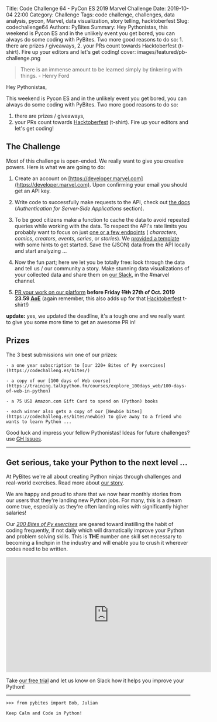 Title: Code Challenge 64 - PyCon ES 2019 Marvel Challenge
Date: 2019-10-04 22:00
Category: Challenge
Tags: code challenge, challenges, data analysis, pycon, Marvel, data visualization, story telling, hacktoberfest
Slug: codechallenge64
Authors: PyBites
Summary: Hey Pythonistas, this weekend is Pycon ES and in the unlikely event you get bored, you can always do some coding with PyBites. Two more good reasons to do so: 1. there are prizes / giveaways, 2. your PRs count towards Hacktoberfest (t-shirt). Fire up your editors and let's get coding!
cover: images/featured/pb-challenge.png

> There is an immense amount to be learned simply by tinkering with things. - Henry Ford

Hey Pythonistas,

This weekend is Pycon ES and in the unlikely event you get bored, you can always do some coding with PyBites. Two more good reasons to do so:

1. there are prizes / giveaways,
2. your PRs count towards [Hacktoberfest](https://hacktoberfest.digitalocean.com) (t-shirt). Fire up your editors and let's get coding!

## The Challenge

Most of this challenge is open-ended. We really want to give you creative powers. Here is what we are going to do:

1. Create an account on [https://developer.marvel.com](https://developer.marvel.com). Upon confirming your email you should get an API key.

2. Write code to successfully make requests to the API, check out [the docs](https://developer.marvel.com/documentation/authorization) (_Authentication for Server-Side Applications_ section).

3. To be good citizens make a function to cache the data to avoid repeated queries while working with the data. To respect the API's rate limits you probably want to focus on just [one or a few endpoints](https://developer.marvel.com/docs) ( _characters_, _comics_, _creators_, _events_, _series_, or _stories_). We [provided a template](https://github.com/pybites/challenges/blob/community/64/marvel.py) with some hints to get started. Save the (JSON) data from the API locally and start analyzing ...

4. Now the fun part; here we let you be totally free: look through the data and tell us / our community a story. Make stunning data visualizations of your collected data and share them on [our Slack](https://pybit.es/pages/community.html), in the #marvel channel.

5. [PR your work on our platform](https://codechalleng.es/challenges/64/) **before Friday <strike>11th</strike> 27th of Oct. 2019 23.59 [AoE](https://en.wikipedia.org/wiki/Anywhere_on_Earth)** (again remember, this also adds up for that [Hacktoberfest](https://hacktoberfest.digitalocean.com) t-shirt!)

**update:** yes, we updated the deadline, it's a tough one and we really want to give you some more time to get an awesome PR in!

## Prizes

The 3 best submissions win one of our prizes:

	- a one year subscription to [our 220+ Bites of Py exercises](https://codechalleng.es/bites/)

	- a copy of our [100 days of Web course](https://training.talkpython.fm/courses/explore_100days_web/100-days-of-web-in-python)

	- a 75 USD Amazon.com Gift Card to spend on (Python) books

	- each winner also gets a copy of our [Newbie bites](https://codechalleng.es/bites/newbie) to give away to a friend who wants to learn Python ...

Good luck and impress your fellow Pythonistas! Ideas for future challenges? use [GH Issues](https://github.com/pybites/challenges/issues).

---

## Get serious, take your Python to the next level ...

At PyBites we're all about creating Python ninjas through challenges and real-world exercises. Read more about [our story](https://pybit.es/special-learning-python.html).

We are happy and proud to share that we now hear monthly stories from our users that they're landing new Python jobs. For many, this is a dream come true, especially as they're often landing roles with significantly higher salaries!

Our _[200 Bites of Py exercises](https://codechalleng.es/bites/)_ are geared toward instilling the habit of coding frequently, if not daily which will dramatically improve your Python and problem solving skills. This is __THE__ number one skill set necessary to becoming a linchpin in the industry and will enable you to crush it wherever codes need to be written.

<iframe width="560" height="315" src="https://www.youtube.com/embed/5AQg2UxvXbI" frameborder="0" allow="accelerometer; autoplay; encrypted-media; gyroscope; picture-in-picture" allowfullscreen></iframe>

Take [our free trial](https://codechalleng.es) and let us know on Slack how it helps you improve your Python!

---

	>>> from pybites import Bob, Julian

	Keep Calm and Code in Python!
